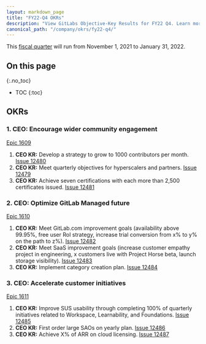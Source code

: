 ```yaml
---
layout: markdown_page
title: "FY22-Q4 OKRs"
description: "View GitLabs Objective-Key Results for FY22 Q4. Learn more here!"
canonical_path: "/company/okrs/fy22-q4/"
---
```


This [fiscal quarter](/handbook/finance/#fiscal-year) will run from November 1, 2021 to January 31, 2022.

## On this page
{:.no_toc}

- TOC
{:toc}

## OKRs

### 1. CEO: Encourage wider community engagement
[Epic 1609](https://gitlab.com/groups/gitlab-com/-/epics/1609)
   1. **CEO KR:** Develop a strategy to grow to 1000 contributors per month. [Issue 12480](https://gitlab.com/gitlab-com/www-gitlab-com/-/issues/12480)
   1. **CEO KR:** Meet quarterly objectives for hyperscalers and partners. [Issue 12479](https://gitlab.com/gitlab-com/www-gitlab-com/-/issues/12479)
   1. **CEO KR:** Achieve seven certifications with each more than 2,500 certificates issued. [Issue 12481](https://gitlab.com/gitlab-com/www-gitlab-com/-/issues/12481)

### 2. CEO: Optimize GitLab Managed future
[Epic 1610](https://gitlab.com/groups/gitlab-com/-/epics/1610)
   1. **CEO KR:** Meet GitLab.com improvement goals (availability above 99.95%, free user RoI strategy, increase trial conversion from x% to y% on the path to z%). [Issue 12482](https://gitlab.com/gitlab-com/www-gitlab-com/-/issues/12482)
   1. **CEO KR:** Meet SaaS improvement goals (increase customer empathy project in engineering, x customers live with Project Horse beta, launch storage visibility). [Issue 12483](https://gitlab.com/gitlab-com/www-gitlab-com/-/issues/12483)
   1. **CEO KR:** Implement category creation plan. [Issue 12484](https://gitlab.com/gitlab-com/www-gitlab-com/-/issues/12484)

### 3. CEO: Accelerate customer initiatives
[Epic 1611](https://gitlab.com/groups/gitlab-com/-/epics/1611)
   1. **CEO KR:** Improve SUS usability through completing 100% of quarterly initiatives related to Workspace, Learnability, and Foundations. [Issue 12485](https://gitlab.com/gitlab-com/www-gitlab-com/-/issues/12485)
   1. **CEO KR:** First order large SAOs on yearly plan. [Issue 12486](https://gitlab.com/gitlab-com/www-gitlab-com/-/issues/12486)
   1. **CEO KR:** Achieve X% of ARR on cloud licensing. [Issue 12487](https://gitlab.com/gitlab-com/www-gitlab-com/-/issues/12487)


